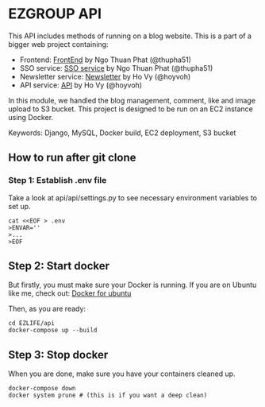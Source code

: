 # EZGROUP API

This API includes methods of running on a blog website. This is a part of a bigger web project containing:
- Frontend: [FrontEnd](https://github.com/Thupha41/EZLIFE-Real-Estate-Frontend) by Ngo Thuan Phat (@thupha51)
- SSO service: [SSO service](https://github.com/Thupha41/EZLIFE-Real-Estate-SSO-Backend) by Ngo Thuan Phat (@thupha51)
- Newsletter service: [Newsletter](https://github.com/hoyvoh/EZNewsletter-worker) by Ho Vy (@hoyvoh)
- API service: [API](https://github.com/hoyvoh/EZGROUP/tree/FR9/Detach-Subscibe-app) by Ho Vy (@hoyvoh)

In this module, we handled the blog management, comment, like and image upload to S3 bucket. This project is designed to be run on an EC2 instance using Docker.

Keywords: Django, MySQL, Docker build, EC2 deployment, S3 bucket 

## How to run after git clone
### Step 1: Establish .env file
Take a look at api/api/settings.py to see necessary environment variables to set up.

  ```
  cat <<EOF > .env
>ENVAR=''
>...
>EOF
  ```

## Step 2: Start docker
But firstly, you must make sure your Docker is running. If you are on Ubuntu like me, check out: [Docker for ubuntu](https://www.digitalocean.com/community/tutorials/how-to-install-and-use-docker-on-ubuntu-20-04)

Then, as you are ready:
```
cd EZLIFE/api
docker-compose up --build
```

## Step 3: Stop docker
When you are done, make sure you have your containers cleaned up.
```
docker-compose down
docker system prune # (this is if you want a deep clean)
```
